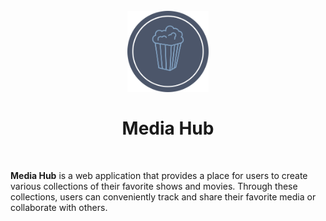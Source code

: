 <h1 align="center">
  <br />
    <img src="./assets/logo.svg" alt="Media Hub - Logo" width="130" height="130" />
  <br /><br />
  Media Hub
</h1>
<br />

**Media Hub** is a web application that provides a place for users to create
various collections of their favorite shows and movies. Through these 
collections, users can conveniently track and share their favorite media or
collaborate with others.
